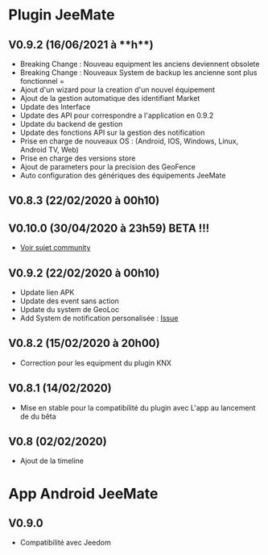 Plugin JeeMate
==============================

## V0.9.2 (16/06/2021 à \*\*h\*\*)
* Breaking Change : Nouveau equipment les anciens deviennent obsolete
* Breaking Change : Nouveaux System de backup les ancienne sont plus fonctionnel =
* Ajout d'un wizard pour la creation d'un nouvel équipement
* Ajout de la gestion automatique des identifiant Market
* Update des Interface
* Update des API pour correspondre a l'application en 0.9.2
* Update du backend de gestion
* Update des fonctions API sur la gestion des notification
* Prise en charge de nouveaux OS : (Android, IOS, Windows, Linux, Android TV, Web)
* Prise en charge des versions store
* Ajout de parameters pour la precision des GeoFence
* Auto configuration des génériques des équipements JeeMate



## V0.8.3 (22/02/2020 à 00h10)
## V0.10.0 (30/04/2020 à 23h59) BETA !!!
- [Voir sujet community](https://community.jeedom.com/t/jeemate-version-0-9-0-android-ios-et-le-debut-de-la-personnalisation/60221?u=titi_titi)

## V0.9.2 (22/02/2020 à 00h10)
* Update lien APK
* Update des event sans action
* Update du system de GeoLoc
* Add System de notification personalisée : [Issue](https://github.com/JeeMateTeam/JeeMate-Project/issues/72)

## V0.8.2 (15/02/2020 à 20h00)
* Correction pour les equipment du plugin KNX

## V0.8.1 (14/02/2020)
* Mise en stable pour la compatibilité du plugin avec L'app au lancement de du bêta

## V0.8 (02/02/2020)
* Ajout de la timeline

App Android JeeMate
==============================

V0.9.0
-

* Compatibilité avec Jeedom

